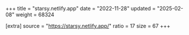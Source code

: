 +++
title = "starsy.netlify.app"
date = "2022-11-28"
updated = "2025-02-08"
weight = 68324

[extra]
source = "https://starsy.netlify.app/"
ratio = 17
size = 67
+++
